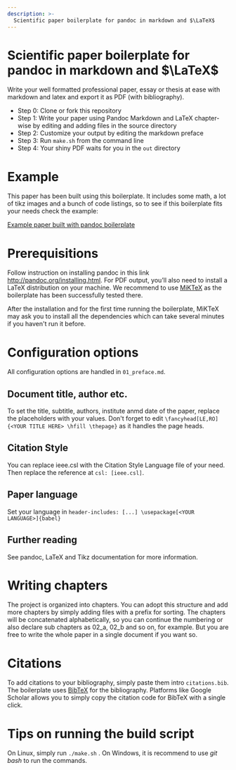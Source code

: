 ```yaml
---
description: >-
  Scientific paper boilerplate for pandoc in markdown and $\LaTeX$
---
```


# Scientific paper boilerplate for pandoc in markdown and $\LaTeX$

Write your well formatted professional paper, essay or thesis at ease with markdown and latex and export it as PDF (with bibliography).

- Step 0: Clone or fork this repository
- Step 1: Write your paper using Pandoc Markdown and LaTeX chapter-wise by editing and adding files in the source directory
- Step 2: Customize your output by editing the markdown preface
- Step 3: Run `make.sh` from the command line
- Step 4: Your shiny PDF waits for you in the `out` directory

# Example

This paper has been built using this boilerplate. It includes some math, a lot of tikz images and a bunch of code listings, so to see if this boilerplate fits your needs check the example: 

[Example paper built with pandoc boilerplate](https://www.christian-konrad.me/static/SeminarGraphtechnologien_DataIntegrationWithTGG_Konrad_Xu-c7721544b85871ac7ad3e6df682d7f38.pdf)

# Prerequisitions

Follow instruction on installing pandoc in this link http://pandoc.org/installing.html. For PDF output, you’ll also need to install a LaTeX distribution on your machine. We recommend to use [MiKTeX](https://miktex.org/download) as the boilerplate has been successfully tested there.

After the installation and for the first time running the boilerplate, MiKTeX may ask you to install all the dependencies which can take several minutes if you haven't run it before.

# Configuration options

All configuration options are handled in `01_preface.md`.

## Document title, author etc.

To set the title, subtitle, authors, institute anmd date of the paper, replace the placeholders with your values. Don't forget to edit `\fancyhead[LE,RO]{<YOUR TITLE HERE> \hfill \thepage}` as it handles the page heads.

## Citation Style

You can replace ieee.csl with the Citation Style Language file of your need. Then replace the reference at `csl: [ieee.csl]`.

## Paper language

Set your language in `header-includes: [...] \usepackage[<YOUR LANGUAGE>]{babel}`

## Further reading

See pandoc, LaTeX and Tikz documentation for more information.

# Writing chapters

The project is organized into chapters. You can adopt this structure and add more chapters by simply adding files with a prefix for sorting. The chapters will be concatenated alphabetically, so you can continue the numbering or also declare sub chapters as 02_a, 02_b and so on, for example. But you are free to write the whole paper in a single document if you want so.

# Citations

To add citations to your bibliography, simply paste them intro `citations.bib`. The boilerplate uses [BibTeX](http://www.bibtex.org/Using/de/) for the bibliography. Platforms like Google Scholar allows you to simply copy the citation code for BibTeX with a single click.

# Tips on running the build script

On Linux, simply run `./make.sh` . On Windows, it is recommend to use *git bash* to run the commands.